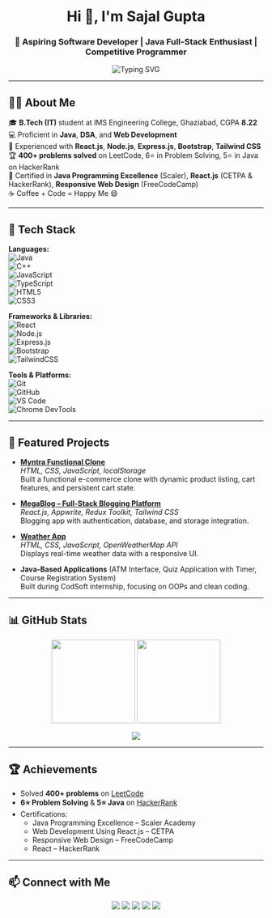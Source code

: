 <h1 align="center">Hi 👋, I'm Sajal Gupta</h1>
<h3 align="center">🚀 Aspiring Software Developer | Java Full-Stack Enthusiast | Competitive Programmer</h3>

<p align="center">
  <img src="https://readme-typing-svg.demolab.com?font=Fira+Code&weight=500&size=20&pause=1000&color=00F700&center=true&vCenter=true&width=600&lines=Welcome+to+my+GitHub+Profile!;Java+%26+Full-Stack+Developer+in+the+Making;DSA+%7C+Problem+Solving+%7C+Web+Development;Open+Source+%26+Learning+Enthusiast" alt="Typing SVG" />
</p>

---

## 🧑‍💻 About Me  
🎓 **B.Tech (IT)** student at IMS Engineering College, Ghaziabad, CGPA **8.22**  
💻 Proficient in **Java**, **DSA**, and **Web Development**  
🚀 Experienced with **React.js**, **Node.js**, **Express.js**, **Bootstrap**, **Tailwind CSS**  
🏆 **400+ problems solved** on LeetCode, 6⭐ in Problem Solving, 5⭐ in Java on HackerRank  
📜 Certified in **Java Programming Excellence** (Scaler), **React.js** (CETPA & HackerRank), **Responsive Web Design** (FreeCodeCamp)  
☕ Coffee + Code = Happy Me 😄  

---

## 🔧 Tech Stack  

**Languages:**  
![Java](https://img.shields.io/badge/Java-%23ED8B00.svg?style=for-the-badge&logo=openjdk&logoColor=white)  
![C++](https://img.shields.io/badge/C++-%2300599C.svg?style=for-the-badge&logo=cplusplus&logoColor=white)  
![JavaScript](https://img.shields.io/badge/JavaScript-%23F7DF1E.svg?style=for-the-badge&logo=javascript&logoColor=black)  
![TypeScript](https://img.shields.io/badge/TypeScript-%23007ACC.svg?style=for-the-badge&logo=typescript&logoColor=white)  
![HTML5](https://img.shields.io/badge/HTML5-%23E34F26.svg?style=for-the-badge&logo=html5&logoColor=white)  
![CSS3](https://img.shields.io/badge/CSS3-%231572B6.svg?style=for-the-badge&logo=css3&logoColor=white)  

**Frameworks & Libraries:**  
![React](https://img.shields.io/badge/React-%2320232a.svg?style=for-the-badge&logo=react&logoColor=%2361DAFB)  
![Node.js](https://img.shields.io/badge/Node.js-%2343853D.svg?style=for-the-badge&logo=node.js&logoColor=white)  
![Express.js](https://img.shields.io/badge/Express.js-%23404d59.svg?style=for-the-badge)  
![Bootstrap](https://img.shields.io/badge/Bootstrap-%23563D7C.svg?style=for-the-badge&logo=bootstrap&logoColor=white)  
![TailwindCSS](https://img.shields.io/badge/Tailwind_CSS-%2338B2AC.svg?style=for-the-badge&logo=tailwind-css&logoColor=white)  

**Tools & Platforms:**  
![Git](https://img.shields.io/badge/Git-%23F05032.svg?style=for-the-badge&logo=git&logoColor=white)  
![GitHub](https://img.shields.io/badge/GitHub-%23121011.svg?style=for-the-badge&logo=github&logoColor=white)  
![VS Code](https://img.shields.io/badge/VS_Code-%23007ACC.svg?style=for-the-badge&logo=visual-studio-code&logoColor=white)  
![Chrome DevTools](https://img.shields.io/badge/Chrome_DevTools-%234285F4.svg?style=for-the-badge&logo=google-chrome&logoColor=white)  

---

## 📌 Featured Projects  

- [**Myntra Functional Clone**](https://github.com/Sajal07k/Myntra_Functional_Using_Js)  
  *HTML, CSS, JavaScript, localStorage*  
  Built a functional e-commerce clone with dynamic product listing, cart features, and persistent cart state.

- [**MegaBlog – Full-Stack Blogging Platform**](https://github.com/Sajal07k/MegaBlog-Fullstack-App-Using-Appwrite)  
  *React.js, Appwrite, Redux Toolkit, Tailwind CSS*  
  Blogging app with authentication, database, and storage integration.

- [**Weather App**](https://github.com/Sajal07k/Weather-App_Js)  
  *HTML, CSS, JavaScript, OpenWeatherMap API*  
  Displays real-time weather data with a responsive UI.

- **Java-Based Applications** (ATM Interface, Quiz Application with Timer, Course Registration System)  
  Built during CodSoft internship, focusing on OOPs and clean coding.

---

## 📊 GitHub Stats  

<p align="center">
  <img src="https://github-readme-stats.vercel.app/api?username=Sajal07k&show_icons=true&theme=tokyonight" height="165" />
  <img src="https://github-readme-streak-stats.herokuapp.com?user=Sajal07k&theme=tokyonight" height="165" />
</p>

<p align="center">
  <img src="https://github-readme-activity-graph.vercel.app/graph?username=Sajal07k&theme=react-dark" />
</p>

---

## 🏆 Achievements  

- Solved **400+ problems** on [LeetCode](https://leetcode.com/u/Sajal_Gup/)  
- **6⭐ Problem Solving** & **5⭐ Java** on [HackerRank](https://www.hackerrank.com/profile/sajal07022004)  
- Certifications:  
  - Java Programming Excellence – Scaler Academy  
  - Web Development Using React.js – CETPA  
  - Responsive Web Design – FreeCodeCamp  
  - React – HackerRank  

---

## 📫 Connect with Me  

<p align="center">
  <a href="mailto:sajal07022004@gmail.com"><img src="https://img.shields.io/badge/Email-D14836.svg?&style=for-the-badge&logo=gmail&logoColor=white" /></a>
  <a href="https://www.linkedin.com/in/sajal-gupta-391761326/"><img src="https://img.shields.io/badge/LinkedIn-%230077B5.svg?style=for-the-badge&logo=linkedin&logoColor=white" /></a>
  <a href="https://github.com/Sajal07k"><img src="https://img.shields.io/badge/GitHub-%23121011.svg?style=for-the-badge&logo=github&logoColor=white" /></a>
  <a href="https://leetcode.com/u/Sajal_Gup/"><img src="https://img.shields.io/badge/LeetCode-%23FFA116.svg?style=for-the-badge&logo=leetcode&logoColor=black" /></a>
  <a href="https://www.hackerrank.com/profile/sajal07022004"><img src="https://img.shields.io/badge/HackerRank-%232EC866.svg?style=for-the-badge&logo=hackerrank&logoColor=white" /></a>
</p>
